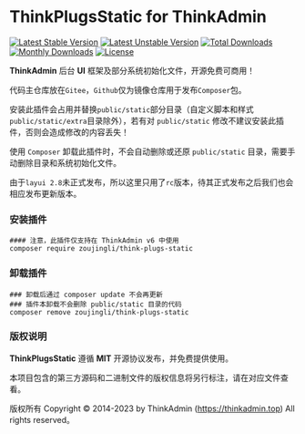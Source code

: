 # ThinkPlugsStatic for ThinkAdmin

[![Latest Stable Version](https://poser.pugx.org/zoujingli/think-plugs-static/v/stable)](https://packagist.org/packages/zoujingli/think-plugs-static)
[![Latest Unstable Version](https://poser.pugx.org/zoujingli/think-plugs-static/v/unstable)](https://packagist.org/packages/zoujingli/think-plugs-static)
[![Total Downloads](https://poser.pugx.org/zoujingli/think-plugs-static/downloads)](https://packagist.org/packages/zoujingli/think-plugs-static)
[![Monthly Downloads](http://img.shields.io/packagist/dm/zoujingli/think-plugs-static.svg)](https://packagist.org/packages/zoujingli/think-plugs-static)
[![License](https://poser.pugx.org/zoujingli/think-plugs-static/license)](https://packagist.org/packages/zoujingli/think-plugs-static)

**ThinkAdmin** 后台 **UI** 框架及部分系统初始化文件，开源免费可商用！

代码主仓库放在`Gitee`，`Github`仅为镜像仓库用于发布`Composer`包。

安装此插件会占用并替换`public/static`部分目录（自定义脚本和样式`public/static/extra`目录除外），若有对 `public/static` 修改不建议安装此插件，否则会造成修改的内容丢失！

使用 `Composer` 卸载此插件时，不会自动删除或还原 `public/static` 目录，需要手动删除目录和系统初始化文件。

由于`layui 2.8`未正式发布，所以这里只用了`rc`版本，待其正式发布之后我们也会相应发布更新版本。

### 安装插件

```shell
#### 注意，此插件仅支持在 ThinkAdmin v6 中使用
composer require zoujingli/think-plugs-static
```

### 卸载插件

```shell
### 卸载后通过 composer update 不会再更新
### 插件本卸载不会删除 public/static 目录的代码
composer remove zoujingli/think-plugs-static
```

### 版权说明

**ThinkPlugsStatic** 遵循 **MIT** 开源协议发布，并免费提供使用。

本项目包含的第三方源码和二进制文件的版权信息将另行标注，请在对应文件查看。

版权所有 Copyright © 2014-2023 by ThinkAdmin (https://thinkadmin.top) All rights reserved。